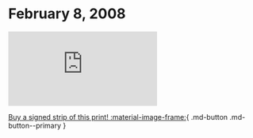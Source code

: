# February 8, 2008

![](https://www.achewood.com/comic.php?date=02082008)

[Buy a signed strip of this print! :material-image-frame:](https://achewood-holiday-pop-up.myshopify.com/products/strip#02082008){ .md-button .md-button--primary }
